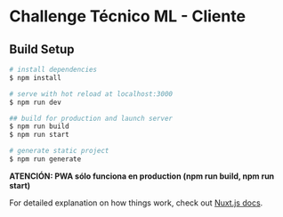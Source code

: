 # Challenge Técnico ML - Cliente

## Build Setup


```bash
# install dependencies
$ npm install

# serve with hot reload at localhost:3000
$ npm run dev

## build for production and launch server 
$ npm run build
$ npm run start

# generate static project
$ npm run generate
```
**ATENCIÓN: PWA sólo funciona en production (npm run build, npm run start)**

For detailed explanation on how things work, check out [Nuxt.js docs](https://nuxtjs.org).
